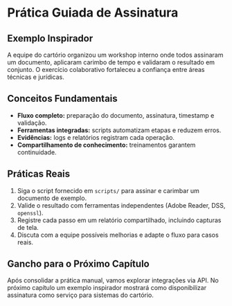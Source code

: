 # Prática Guiada de Assinatura

## Exemplo Inspirador

A equipe do cartório organizou um workshop interno onde todos assinaram um documento, aplicaram carimbo de tempo e validaram o resultado em conjunto. O exercício colaborativo fortaleceu a confiança entre áreas técnicas e jurídicas.

## Conceitos Fundamentais

- **Fluxo completo:** preparação do documento, assinatura, timestamp e validação.
- **Ferramentas integradas:** scripts automatizam etapas e reduzem erros.
- **Evidências:** logs e relatórios registram cada operação.
- **Compartilhamento de conhecimento:** treinamentos garantem continuidade.

## Práticas Reais

1. Siga o script fornecido em `scripts/` para assinar e carimbar um documento de exemplo.
2. Valide o resultado com ferramentas independentes (Adobe Reader, DSS, `openssl`).
3. Registre cada passo em um relatório compartilhado, incluindo capturas de tela.
4. Discuta com a equipe possíveis melhorias e adapte o fluxo para casos reais.

## Gancho para o Próximo Capítulo

Após consolidar a prática manual, vamos explorar integrações via API. No próximo capítulo um exemplo inspirador mostrará como disponibilizar assinatura como serviço para sistemas do cartório.
